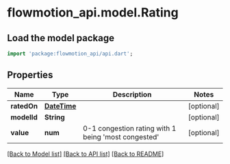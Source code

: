 # flowmotion_api.model.Rating

## Load the model package
```dart
import 'package:flowmotion_api/api.dart';
```

## Properties
Name | Type | Description | Notes
------------ | ------------- | ------------- | -------------
**ratedOn** | [**DateTime**](DateTime.md) |  | [optional] 
**modelId** | **String** |  | [optional] 
**value** | **num** | 0-1 congestion rating with 1 being 'most congested' | [optional] 

[[Back to Model list]](../README.md#documentation-for-models) [[Back to API list]](../README.md#documentation-for-api-endpoints) [[Back to README]](../README.md)



